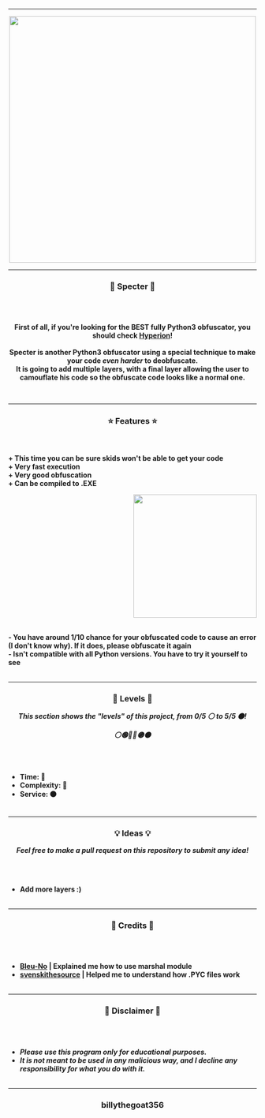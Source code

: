 -----

<p align="center">
<img src="https://repository-images.githubusercontent.com/474762439/7e20fd0d-ff46-4af8-9497-c328f83d5644", width="500", height="500">
</p>

-----

### <p align="center">👻 Specter 👻</p>

<br><br>
<p align="center">
<strong>
First of all, if you're looking for the <strong>BEST</strong> fully Python3 obfuscator, you should check <a href="https://github.com/billythegoat356/Hyperion">Hyperion</a>!
<br><br>
Specter is another Python3 obfuscator using a special technique to make your code <i>even harder</i> to deobfuscate.
<br>
It is going to add multiple layers, with a final layer allowing the user to camouflate his code so the obfuscate code looks like a normal one.
</strong>
</p>
<br>

-----

### <p align="center">⭐ Features ⭐</p>

<br><br>
<strong>+ This time you can be sure skids won't be able to get your code</strong>
<br>
<strong>+ Very fast execution</strong>
<br>
<strong>+ Very good obfuscation</strong>
<br>
<strong>+ Can be compiled to .EXE</strong>
<br>

<p align="right">
<img src="https://repository-images.githubusercontent.com/474762439/7e20fd0d-ff46-4af8-9497-c328f83d5644" width="250", height="250">
</p>

<br>
<strong>- You have around 1/10 chance for your obfuscated code to cause an error (I don't know why). If it does, please obfuscate it again</strong>
<br>
<strong>- Isn't compatible with all Python versions. You have to try it yourself to see</strong>
<br><br>

-----

### <p align="center">🎯 Levels 🎯</p>

<p align="center"><strong><i>This section shows the "levels" of this project, from 0/5 ⚪ to 5/5 ⚫!</i></strong</p>
<p align="center"><strong><i>⚪🟢🔵🔴🟣⚫</i></strong</p>

<br><br>
* Time: 🔴
* Complexity: 🔴
* Service: ⚫
<br><br>

-----

### <p align="center">💡 Ideas 💡</p>

<p align="center"><strong><i>Feel free to make a pull request on this repository to submit any idea!</i></strong</p>

<br><br>
* Add more layers :)
<br><br>
  
-----
  
### <p align="center">🎨 Credits 🎨</p>

<br><br>
* [Bleu-No](https://github.com/Bleu-No) | Explained me how to use marshal module
* [svenskithesource](https://github.com/Svenskithesource) | Helped me to understand how .PYC files work
<br><br>
  
-----

### <p align="center">📌 Disclaimer 📌</p>

<br><br>
* ***Please use this program only for educational purposes.***
* ***It is not meant to be used in any malicious way, and I decline any responsibility for what you do with it.***
<br><br>

-----

### <p align="center">billythegoat356</p>
